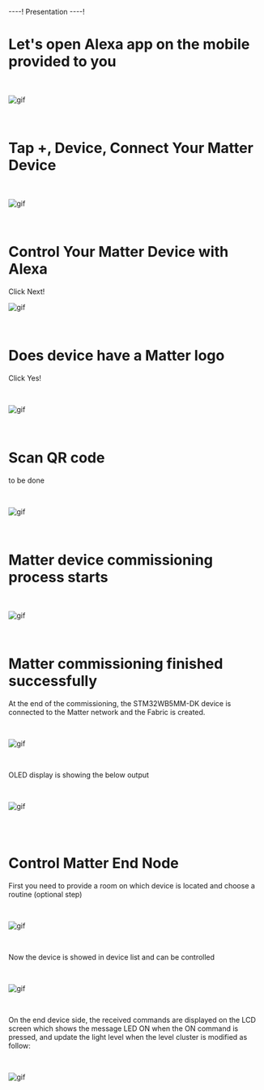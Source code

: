 ----!
Presentation
----!



# Let's open Alexa app on the mobile provided to you

<br>

![gif](./img/bbbb.gif)

<br>


# Tap +, Device, Connect Your Matter Device
<br>

![gif](./img/eeee.gif)

<br>

# Control Your Matter Device with Alexa

Click Next!
<br>

![gif](./img/ffff.gif)

<br>


# Does device have a Matter logo

Click Yes!

<br>

![gif](./img/gggg.gif)

<br>


# Scan QR code

to be done

<br>

![gif](./img/55555.gif)

<br>




# Matter device commissioning process starts

<br>

![gif](./img/iiii.gif)

<br>

# Matter commissioning finished successfully

At the end of the commissioning, the STM32WB5MM-DK device is connected to the Matter network and the Fabric is created.


<br>

![gif](./img/llll.gif)

<br>

OLED display is showing the below output

<br>

![gif](./img/67.png)

<br>


<br>



# Control Matter End Node

First you need to provide a room on which device is located and choose a routine (optional step)

<br>

![gif](./img/mmmm.gif)

<br>


Now the device is showed in device list and can be controlled


<br>

![gif](./img/nnnn.gif)

<br>

On the end device side, the received commands are displayed on the LCD screen which shows the message LED ON when the ON command is pressed, and update the light level when the level cluster is modified as follow:


<br>

![gif](./img/69.png)

<br>
